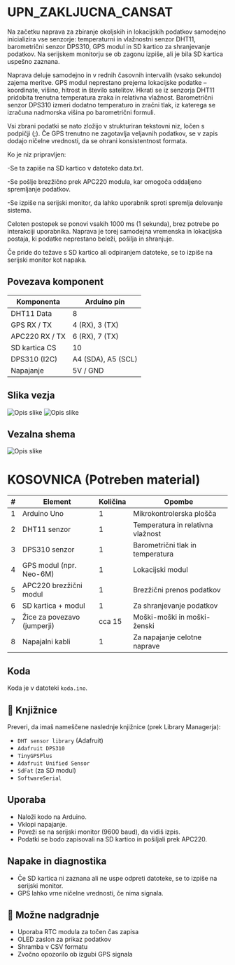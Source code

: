 # UPN_ZAKLJUCNA_CANSAT
Na začetku naprava za zbiranje okoljskih in lokacijskih podatkov samodejno inicializira vse senzorje: temperaturni in vlažnostni senzor DHT11, barometrični senzor DPS310, GPS modul in SD kartico za shranjevanje podatkov. Na serijskem monitorju se ob zagonu izpiše, ali je bila SD kartica uspešno zaznana.

Naprava deluje samodejno in v rednih časovnih intervalih (vsako sekundo) zajema meritve. GPS modul neprestano prejema lokacijske podatke – koordinate, višino, hitrost in število satelitov. Hkrati se iz senzorja DHT11 pridobita trenutna temperatura zraka in relativna vlažnost. Barometrični senzor DPS310 izmeri dodatno temperaturo in zračni tlak, iz katerega se izračuna nadmorska višina po barometrični formuli.

Vsi zbrani podatki se nato zložijo v strukturiran tekstovni niz, ločen s podpičji (;). Če GPS trenutno ne zagotavlja veljavnih podatkov, se v zapis dodajo ničelne vrednosti, da se ohrani konsistentnost formata.

Ko je niz pripravljen:

-Se ta zapiše na SD kartico v datoteko data.txt.

-Se pošlje brezžično prek APC220 modula, kar omogoča oddaljeno spremljanje podatkov.

-Se izpiše na serijski monitor, da lahko uporabnik sproti spremlja delovanje sistema.

Celoten postopek se ponovi vsakih 1000 ms (1 sekunda), brez potrebe po interakciji uporabnika. Naprava je torej samodejna vremenska in lokacijska postaja, ki podatke neprestano beleži, pošilja in shranjuje.

Če pride do težave s SD kartico ali odpiranjem datoteke, se to izpiše na serijski monitor kot napaka.


## Povezava komponent

| Komponenta            | Arduino pin         |
|----------------------|---------------------|
| DHT11 Data           | 8                   |
| GPS RX / TX          | 4 (RX), 3 (TX)      |
| APC220 RX / TX       | 6 (RX), 7 (TX)      |
| SD kartica CS        | 10                  |
| DPS310 (I2C)         | A4 (SDA), A5 (SCL)  |
| Napajanje            | 5V / GND            |


## Slika vezja
![Opis slike](https://github.com/Snorkzy/UPN_ZAKLJUCNA_CANSAT/blob/main/slikaVezjaCansat.jpg?raw=true)
![Opis slike](https://github.com/Snorkzy/UPN_ZAKLJUCNA_CANSAT/blob/main/slikaVezjaCansat1.jpg?raw=true)

## Vezalna shema

![Opis slike](https://github.com/Snorkzy/UPN_ZAKLJUCNA_CANSAT/blob/main/ShemaVezaveCANSAT.png?raw=true)



# KOSOVNICA (Potreben material)

| #  | Element               | Količina | Opombe                             |
|----|-----------------------|----------|----------------------------------|
| 1  | Arduino Uno           | 1        | Mikrokontrolerska plošča          |
| 2  | DHT11 senzor          | 1        | Temperatura in relativna vlažnost |
| 3  | DPS310 senzor         | 1        | Barometrični tlak in temperatura  |
| 4  | GPS modul (npr. Neo-6M) | 1      | Lokacijski modul                  |
| 5  | APC220 brezžični modul| 1        | Brezžični prenos podatkov         |
| 6  | SD kartica + modul    | 1        | Za shranjevanje podatkov          |
| 7  | Žice za povezavo (jumperji) | cca 15 | Moški-moški in moški-ženski       |
| 8  | Napajalni kabli        | 1        | Za napajanje celotne naprave      |


## Koda

Koda je v datoteki `koda.ino`.


## 🧪 Knjižnice

Preveri, da imaš nameščene naslednje knjižnice (prek Library Managerja):

- `DHT sensor library` (Adafruit)
- `Adafruit DPS310`
- `TinyGPSPlus`
- `Adafruit Unified Sensor`
- `SdFat` (za SD modul)
- `SoftwareSerial`



## Uporaba

- Naloži kodo na Arduino.
- Vklopi napajanje.
- Poveži se na serijski monitor (9600 baud), da vidiš izpis.
- Podatki se bodo zapisovali na SD kartico in pošiljali prek APC220.

## Napake in diagnostika

- Če SD kartica ni zaznana ali ne uspe odpreti datoteke, se to izpiše na serijski monitor.
- GPS lahko vrne ničelne vrednosti, če nima signala.



## 🚀 Možne nadgradnje

- Uporaba RTC modula za točen čas zapisa
- OLED zaslon za prikaz podatkov
- Shramba v CSV formatu
- Zvočno opozorilo ob izgubi GPS signala

